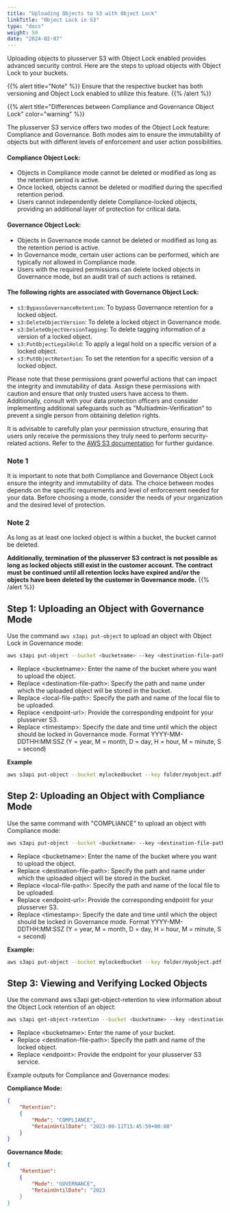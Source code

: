 ```yaml
---
title: "Uploading Objects to S3 with Object Lock"
linkTitle: "Object Lock in S3"
type: "docs"
weight: 50
date: "2024-02-07"
---
```


Uploading objects to plusserver S3 with Object Lock enabled provides advanced security control. Here are the steps to upload objects with Object Lock to your buckets.

{{% alert title="Note" %}}
Ensure that the respective bucket has both versioning and Object Lock enabled to utilize this feature.
{{% /alert %}}

{{% alert title="Differences between Compliance and Governance Object Lock" color="warning" %}}

The plusserver S3 service offers two modes of the Object Lock feature: Compliance and Governance. Both modes aim to ensure the immutability of objects but with different levels of enforcement and user action possibilities.

#### Compliance Object Lock:

- Objects in Compliance mode cannot be deleted or modified as long as the retention period is active.
- Once locked, objects cannot be deleted or modified during the specified retention period.
- Users cannot independently delete Compliance-locked objects, providing an additional layer of protection for critical data.

#### Governance Object Lock:

- Objects in Governance mode cannot be deleted or modified as long as the retention period is active.
- In Governance mode, certain user actions can be performed, which are typically not allowed in Compliance mode.
- Users with the required permissions can delete locked objects in Governance mode, but an audit trail of such actions is retained.

#### The following rights are associated with Governance Object Lock:

- `s3:BypassGovernanceRetention`: To bypass Governance retention for a locked object.
- `s3:DeleteObjectVersion`: To delete a locked object in Governance mode.
- `s3:DeleteObjectVersionTagging`: To delete tagging information of a version of a locked object.
- `s3:PutObjectLegalHold`: To apply a legal hold on a specific version of a locked object.
- `s3:PutObjectRetention`: To set the retention for a specific version of a locked object.

Please note that these permissions grant powerful actions that can impact the integrity and immutability of data. Assign these permissions with caution and ensure that only trusted users have access to them. Additionally, consult with your data protection officers and consider implementing additional safeguards such as "Multiadmin-Verification" to prevent a single person from obtaining deletion rights.

It is advisable to carefully plan your permission structure, ensuring that users only receive the permissions they truly need to perform security-related actions. Refer to the [AWS S3 documentation](https://docs.aws.amazon.com/s3/) for further guidance.

### Note 1

It is important to note that both Compliance and Governance Object Lock ensure the integrity and immutability of data. The choice between modes depends on the specific requirements and level of enforcement needed for your data. Before choosing a mode, consider the needs of your organization and the desired level of protection.

### Note 2

As long as at least one locked object is within a bucket, the bucket cannot be deleted.

**Additionally, termination of the plusserver S3 contract is not possible as long as locked objects still exist in the customer account. The contract must be continued until all retention locks have expired and/or the objects have been deleted by the customer in Governance mode.**
{{% /alert %}}

## Step 1: Uploading an Object with Governance Mode

Use the command `aws s3api put-object` to upload an object with Object Lock in Governance mode:

```bash
aws s3api put-object --bucket <bucketname> --key <destination-file-path> --body <local-file-path> --endpoint-url=https://<endpoint-url> --object-lock-mode GOVERNANCE --object-lock-retain-until-date <timestamp>
```
* Replace \<bucketname>: Enter the name of the bucket where you want to upload the object.
* Replace \<destination-file-path>: Specify the path and name under which the uploaded object will be stored in the bucket.
* Replace \<local-file-path>: Specify the path and name of the local file to be uploaded.
* Replace \<endpoint-url>: Provide the corresponding endpoint for your plusserver S3.
* Replace \<timestamp>: Specify the date and time until which the object should be locked in Governance mode. Format YYYY-MM-DDTHH:MM:SSZ (Y = year, M = month, D = day, H = hour, M = minute, S = second)

**Example**
```bash
aws s3api put-object --bucket mylockedbucket --key folder/myobject.pdf --body /path/to/myobject.pdf --endpoint-url=https://s3.de-west-1.psmanaged.com --object-lock-mode GOVERNANCE --object-lock-retain-until-date "2023-08-11T14:35:59Z"
```
## Step 2: Uploading an Object with Compliance Mode

Use the same command with "COMPLIANCE" to upload an object with Compliance mode:
```bash
aws s3api put-object --bucket <bucketname> --key <destination-file-path> --body <local-file-path> --endpoint-url=https://<endpoint-url> --object-lock-mode COMPLIANCE --object-lock-retain-until-date <timestamp>
```
* Replace \<bucketname>: Enter the name of the bucket where you want to upload the object.
* Replace \<destination-file-path>: Specify the path and name under which the uploaded object will be stored in the bucket.
* Replace \<local-file-path>: Specify the path and name of the local file to be uploaded.
* Replace \<endpoint-url>: Provide the corresponding endpoint for your plusserver S3.
* Replace \<timestamp>: Specify the date and time until which the object should be locked in Governance mode. Format YYYY-MM-DDTHH:MM:SSZ (Y = year, M = month, D = day, H = hour, M = minute, S = second)

**Example:**
```bash
aws s3api put-object --bucket mylockedbucket --key folder/myobject.pdf --body /path/to/myobject.pdf --endpoint-url=https://s3.de-west-1.psmanaged.com --object-lock-mode COMPLIANCE --object-lock-retain-until-date "2023-08-11T14:35:59Z"
```
## Step 3: Viewing and Verifying Locked Objects

Use the command aws s3api get-object-retention to view information about the Object Lock retention of an object:
```bash
aws s3api get-object-retention --bucket <bucketname> --key <destination-file-path> --endpoint-url=https://<endpoint>
````
* Replace \<bucketname>: Enter the name of your bucket.
* Replace \<destination-file-path>: Specify the path and name of the locked object.
* Replace \<endpoint>: Provide the endpoint for your plusserver S3 service.

Example outputs for Compliance and Governance modes:

**Compliance Mode:**
```json
{
    "Retention": 
    {
        "Mode": "COMPLIANCE",
        "RetainUntilDate": "2023-08-11T15:45:59+00:00"
    }
}
```
**Governance Mode:**
```json
{
    "Retention": 
    {
        "Mode": "GOVERNANCE",
        "RetainUntilDate": "2023
    }
}   
```